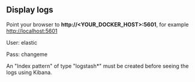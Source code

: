 ## Display logs

Point your browser to **http://\<YOUR_DOCKER_HOST\>:5601**, for example [http://localhost:5601](http://localhost:5601/)

User: elastic

Pass: changeme

An "Index pattern" of type "logstash*" must be created before seeing the logs using Kibana.